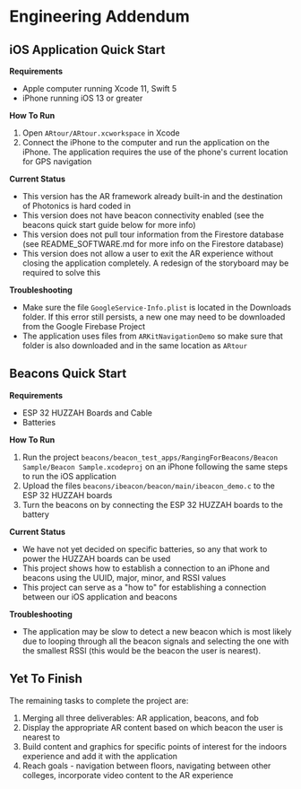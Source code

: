 # Engineering Addendum

## iOS Application Quick Start

**Requirements**
* Apple computer running Xcode 11, Swift 5
* iPhone running iOS 13 or greater

**How To Run**
1. Open `ARtour/ARtour.xcworkspace` in Xcode
2. Connect the iPhone to the computer and run the application on the iPhone. The application requires the use of the phone's current location for GPS navigation

**Current Status**
* This version has the AR framework already built-in and the destination of Photonics is hard coded in
* This version does not have beacon connectivity enabled (see the beacons quick start guide below for more info)
* This version does not pull tour information from the Firestore database (see README_SOFTWARE.md for more info on the Firestore database)
* This version does not allow a user to exit the AR experience without closing the application completely. A redesign of the storyboard may be required to solve this

**Troubleshooting**
* Make sure the file `GoogleService-Info.plist` is located in the Downloads folder. If this error still persists, a new one may need to be downloaded from the Google Firebase Project
* The application uses files from `ARKitNavigationDemo` so make sure that folder is also downloaded and in the same location as `ARtour`

## Beacons Quick Start

**Requirements**
* ESP 32 HUZZAH Boards and Cable
* Batteries

**How To Run**
1. Run the project `beacons/beacon_test_apps/RangingForBeacons/Beacon Sample/Beacon Sample.xcodeproj` on an iPhone following the same steps to run the iOS application
2. Upload the files `beacons/ibeacon/beacon/main/ibeacon_demo.c` to the ESP 32 HUZZAH boards
3. Turn the beacons on by connecting the ESP 32 HUZZAH boards to the battery

**Current Status**
* We have not yet decided on specific batteries, so any that work to power the HUZZAH boards can be used
* This project shows how to establish a connection to an iPhone and beacons using the UUID, major, minor, and RSSI values
* This project can serve as a "how to" for establishing a connection between our iOS application and beacons

**Troubleshooting**
* The application may be slow to detect a new beacon which is most likely due to looping through all the beacon signals and selecting the one with the smallest RSSI (this would be the beacon the user is nearest).

## Yet To Finish

The remaining tasks to complete the project are:
1. Merging all three deliverables: AR application, beacons, and fob
2. Display the appropriate AR content based on which beacon the user is nearest to
3. Build content and graphics for specific points of interest for the indoors experience and add it with the application
4. Reach goals - navigation between floors, navigating between other colleges, incorporate video content to the AR experience

